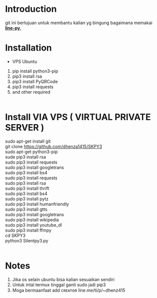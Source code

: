 # Introduction
git ini bertujuan untuk membantu kalian yg bingung bagaimana memakai <b>[line-py](https://github.com/dhenza1415/SKPY3)</b>,
# Installation
- VPS Ubuntu
1. pip install python3-pip<br>
2. pip3 install rsa<br>
3. pip3 install PyQRCode<br>
4. pip3 install requests<br>
5. and other required<br><br>

# Install VIA VPS ( VIRTUAL PRIVATE SERVER )

sudo apt-get install git<br>
git clone https://github.com/dhenza1415/SKPY3<br>
sudo apt-get python3-pip<br>
sude pip3 install rsa<br>
sudo pip3 install requests<br>
sudo pip3 install googletrans<br>
sudo pip3 install bs4<br>
sudo pip3 install requests<br>
sudo pip3 install rsa<br>
sudo pip3 install thrift<br>
sudo pip3 install bs4<br>
sudo pip3 install pytz<br>
sudo pip3 install humanfriendly<br>
sudo pip3 install gtts<br>
sudo pip3 install googletrans<br>
sudo pip3 install wikipedia<br>
sudo pip3 install youtube_dl<br>
sudo pip3 install ffmpy<br>
cd SKPY3<br>
python3 Silentpy3.py<br><br>
# Notes
1. Jika os selain ubuntu bisa kalian sesuaikan sendiri<br>
2. Untuk intal termux tinggal ganti sudo jadi pip3<br>
3. Moga bermaanfaat add ᴄʀᴇᴀᴛᴏʀ line.me/ti/p/~dhenz415<br><br>
